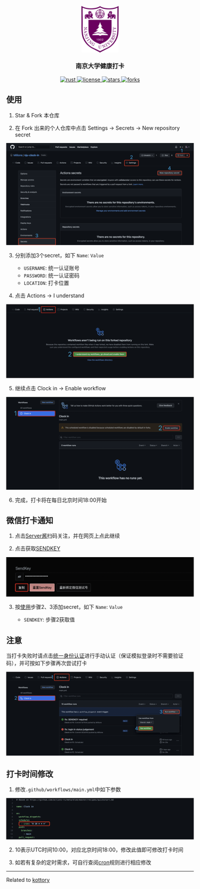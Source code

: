 <p align = "center">
    <img width = "100px" src = "imgs/nju.svg" align = "center" alt = "南京大学健康打卡" />
    <h3 align= "center">南京大学健康打卡</h3>
</p>

<p align = "center">
    <a href = "https://www.rust-lang.org/">
        <img alt = "rust" src = "https://img.shields.io/badge/language-rust-brightgreen" />
    </a>
    <a href = "LICENSE">
        <img alt = "license" src = "https://img.shields.io/badge/license-MIT-blue.svg" />
    </a>
    <a href = "https://GitHub.com/Millione/nju-clock-in/network/">
        <img alt = "stars" src = "https://badgen.net/github/stars/Millione/nju-clock-in/" />
    </a>
    <a href = "https://GitHub.com/Millione/nju-clock-in/network/">
        <img alt = "forks" src = "https://badgen.net/github/forks/Millione/nju-clock-in/" />
    </a>
</p>


## 使用
1. Star & Fork 本仓库

2. 在 Fork 出来的个人仓库中点击 Settings -> Secrets -> New repository secret

![创建密钥](imgs/setup.png)

3. 分别添加3个secret，如下 `Name`: `Value`

    * `USERNAME`: 统一认证账号
    * `PASSWORD`: 统一认证密码
    * `LOCATION`: 打卡位置

4. 点击 Actions -> I understand

![actions](imgs/actions.png)

5. 继续点击 Clock in -> Enable workflow

![workflows](imgs/workflows.png)

6. 完成，打卡将在每日北京时间18:00开始


## 微信打卡通知
1. 点击[Server酱](https://sct.ftqq.com/login)扫码关注，并在网页上点此继续

2. 点击获取[SENDKEY](https://sct.ftqq.com/sendkey)

![sendkey](imgs/sendkey.png)

3. 按[使用](#使用)步骤2、3添加secret，如下 `Name`: `Value`

   * `SENDKEY`: 步骤2获取值


## 注意
当打卡失败时请点击[统一身份认证](https://authserver.nju.edu.cn/authserver/login)进行手动认证（保证模拟登录时不需要验证码），并可按如下步骤再次尝试打卡

![workflow](imgs/run.png)


## 打卡时间修改
1. 修改`.github/workflows/main.yml`中如下参数

![修改打卡时间](imgs/cron.png)

2. 10表示UTC时间10:00，对应北京时间18:00，修改此值即可修改打卡时间

3. 如若有复杂的定时需求，可自行查阅[cron](https://www.gairuo.com/p/cron-expression-sheet)规则进行相应修改


---
Related to [kottory](https://github.com/kottory/NJU-health-report)